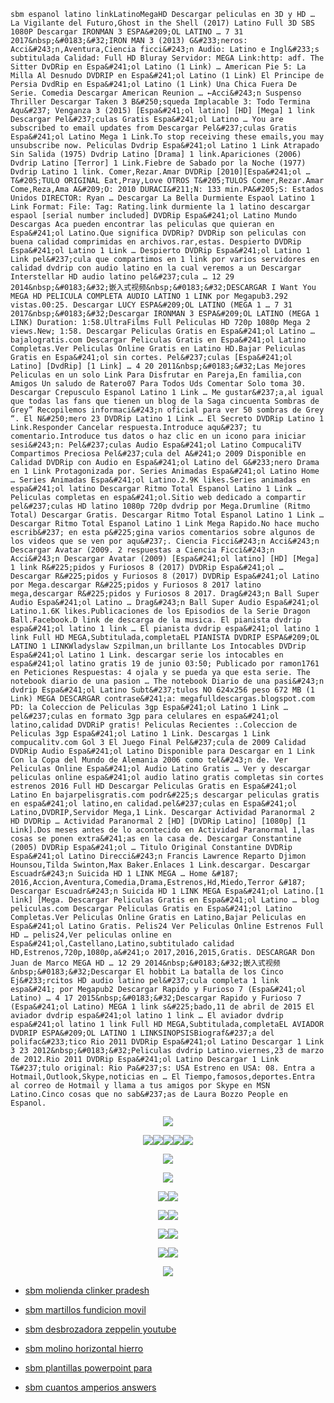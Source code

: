 
```
sbm espanol latino linkLatinoMegaHD Descargar peliculas en 3D y HD … La Vigilante del Futuro,Ghost in the Shell (2017) Latino Full 3D SBS 1080P Descargar IRONMAN 3 ESPA&#209;OL LATINO … 7 31 2017&nbsp;&#0183;&#32;IRON MAN 3 (2013) G&#233;neros: Acci&#243;n,Aventura,Ciencia ficci&#243;n Audio: Latino e Ingl&#233;s subtitulada Calidad: Full HD Bluray Servidor: MEGA Link:http: adf. The Sitter DvDRip en Espa&#241;ol Latino (1 Link) … American Pie 5: La Milla Al Desnudo DVDRIP en Espa&#241;ol Latino (1 Link) El Principe de Persia DvdRip en Espa&#241;ol Latino (1 Link) Una Chica Fuera De Serie. Comedia Descargar American Reunion … ←Acci&#243;n Suspenso Thriller Descargar Taken 3 B&#250;squeda Implacable 3: Todo Termina Aqu&#237; Venganza 3 (2015) [Espa&#241;ol latino] [HD] [Mega] 1 link Descargar Pel&#237;culas Gratis Espa&#241;ol Latino … You are subscribed to email updates from Descargar Pel&#237;culas Gratis Espa&#241;ol Latino Mega 1 Link.To stop receiving these emails,you may unsubscribe now. Peliculas Dvdrip Espa&#241;ol Latino 1 Link Atrapado Sin Salida (1975) Dvdrip Latino [Drama] 1 link.Apariciones (2006) Dvdrip Latino [Terror] 1 Link.Fiebre de Sabado por la Noche (1977) Dvdrip Latino 1 link. Comer,Rezar.Amar DVDRip [2010][Espa&#241;ol … T&#205;TULO ORIGINAL Eat,Pray,Love OTROS T&#205;TULOS Comer,Rezar.Amar Come,Reza,Ama A&#209;O: 2010 DURACI&#211;N: 133 min.PA&#205;S: Estados Unidos DIRECTOR: Ryan … Descargar La Bella Durmiente Espaol Latino 1 Link Format: File: Tag: Rating.link durmiente la 1 latino descargar espaol [serial number included] DVDRip Espa&#241;ol Latino Mundo Descargas Aca pueden encontrar las peliculas que quieran en Espa&#241;ol Latino.Que significa DVDRip? DVDRip son peliculas con buena calidad comprimidas en archivos.rar,estas. Despierto DVDRip Espa&#241;ol Latino 1 Link … Despierto DVDRip Espa&#241;ol Latino 1 Link pel&#237;cula que compartimos en 1 link por varios servidores en calidad dvdrip con audio latino en la cual veremos a un Descargar Interstellar HD audio latino pel&#237;cula … 12 29 2014&nbsp;&#0183;&#32;嵌入式视频&nbsp;&#0183;&#32;DESCARGAR I Want You MEGA HD PELICULA COMPLETA AUDIO LATINO 1 LINK por Megapub3.292 vistas.00:25. Descargar LUCY ESPA&#209;OL LATINO (MEGA 1 … 7 31 2017&nbsp;&#0183;&#32;Descargar IRONMAN 3 ESPA&#209;OL LATINO (MEGA 1 LINK) Duration: 1:58.UltraFilms Full Peliculas HD 720p 1080p Mega 2 views.New; 1:58. Descargar Peliculas Gratis en Espa&#241;ol Latino … bajalogratis.com Descargar Peliculas Gratis en Espa&#241;ol Latino Completas.Ver Peliculas Online Gratis en Latino HD.Bajar Peliculas Gratis en Espa&#241;ol sin cortes. Pel&#237;culas [Espa&#241;ol Latino] [DvdRip] [1 Link] … 4 20 2011&nbsp;&#0183;&#32;Las Mejores Peliculas en un solo Link Para Disfrutar en Pareja,En familia,con Amigos Un saludo de Ratero07 Para Todos Uds Comentar Solo toma 30. Descargar Crepusculo Espanol Latino 1 Link … Me gustar&#237;a,al igual que todas las fans que tienen un blog de la Saga cincuenta Sombras de Grey” Recopilemos informaci&#243;n oficial para ver 50 sombras de Grey “. El N&#250;mero 23 DVDRip Latino 1 Link … El Secreto DVDRip Latino 1 Link.Responder Cancelar respuesta.Introduce aqu&#237; tu comentario.Introduce tus datos o haz clic en un icono para iniciar sesi&#243;n: Pel&#237;culas Audio Espa&#241;ol Latino CompucaliTV Compartimos Preciosa Pel&#237;cula del A&#241;o 2009 Disponible en Calidad DVDRip con Audio en Espa&#241;ol Latino del G&#233;nero Drama en 1 Link Protagonizada por. Series Animadas Espa&#241;ol Latino Home … Series Animadas Espa&#241;ol Latino.2.9K likes.Series animadas en espa&#241;ol latino Descargar Ritmo Total Espanol Latino 1 Link … Peliculas completas en espa&#241;ol.Sitio web dedicado a compartir pel&#237;culas HD latino 1080p 720p dvdrip por Mega.Drumline (Ritmo Total) Descargar Gratis. Descargar Ritmo Total Espanol Latino 1 Link … Descargar Ritmo Total Espanol Latino 1 Link Mega Rapido.No hace mucho escrib&#237; en esta p&#225;gina varios comentarios sobre algunos de los videos que se ven por aqu&#237;. Ciencia Ficci&#243;n Acci&#243;n Descargar Avatar (2009. 2 respuestas a Ciencia Ficci&#243;n Acci&#243;n Descargar Avatar (2009) [Espa&#241;ol latino] [HD] [Mega] 1 link R&#225;pidos y Furiosos 8 (2017) DVDRip Espa&#241;ol … Descargar R&#225;pidos y Furiosos 8 (2017) DVDRip Espa&#241;ol Latino por Mega.descargar R&#225;pidos y Furiosos 8 2017 latino mega,descargar R&#225;pidos y Furiosos 8 2017. Drag&#243;n Ball Super Audio Espa&#241;ol Latino … Drag&#243;n Ball Super Audio Espa&#241;ol Latino.1.6K likes.Publicaciones de los Episodios de la Serie Dragon Ball.Facebook.D link de descarga de la musica. El pianista dvdrip espa&#241;ol latino 1 link … El pianista dvdrip espa&#241;ol latino 1 link Full HD MEGA,Subtitulada,completaEL PIANISTA DVDRIP ESPA&#209;OL LATINO 1 LINKWladyslaw Szpilman,un brillante Los Intocables DVDrip Espa&#241;ol Latino 1 Link. descargar serie los intocables en espa&#241;ol latino gratis 19 de junio 03:50; Publicado por ramon1761 en Peticiones Respuestas: 4 ojala y se pueda ya que esta serie. The notebook diario de una pasion … The notebook Diario de una pasi&#243;n dvdrip Espa&#241;ol Latino Subt&#237;tulos NO 624x256 peso 672 MB (1 Link) MEGA DESCARGAR contrase&#241;a: megafulldescargas.blogspot.com PD: la Coleccion de Peliculas 3gp Espa&#241;ol Latino 1 Link … pel&#237;culas en formato 3gp para celulares en espa&#241;ol latino,calidad DVDRiP gratis! Peliculas Recientes :.Coleccion de Peliculas 3gp Espa&#241;ol Latino 1 Link. Descargas 1 Link compucalitv.com Gol 3 El Juego Final Pel&#237;cula de 2009 Calidad DVDRip Audio Espa&#241;ol Latino Disponible para Descargar en 1 Link Con la Copa del Mundo de Alemania 2006 como tel&#243;n de. Ver Peliculas Online Espa&#241;ol Audio Latino Gratis … Ver y descargar peliculas online espa&#241;ol audio latino gratis completas sin cortes estrenos 2016 Full HD Descargar Peliculas Gratis en Espa&#241;ol Latino En bajarpelisgratis.com podr&#225;s descargar peliculas gratis en espa&#241;ol latino,en calidad.pel&#237;culas en Espa&#241;ol Latino,DVDRIP,Servidor Mega,1 Link. Descargar Actividad Paranormal 2 HD DVDRip … Actividad Paranormal 2 [HD] [DVDRip Latino] [1080p] [1 Link].Dos meses antes de lo acontecido en Actividad Paranormal 1,las cosas se ponen extra&#241;as en la casa de. Descargar Constantine (2005) DVDRip Espa&#241;ol … Titulo Original Constantine DVDRip Espa&#241;ol Latino Direcci&#243;n Francis Lawrence Reparto Djimon Hounsou,Tilda Swinton,Max Baker.Enlaces 1 Link.descargar. Descargar Escuadr&#243;n Suicida HD 1 LINK MEGA … Home &#187; 2016,Accion,Aventura,Comedia,Drama,Estrenos,Hd,Miedo,Terror &#187; Descargar Escuadr&#243;n Suicida HD 1 LINK MEGA Espa&#241;ol Latino.[1 link] [Mega. Descargar Peliculas Gratis en Espa&#241;ol Latino … blog peliculas.com Descargar Peliculas Gratis en Espa&#241;ol Latino Completas.Ver Peliculas Online Gratis en Latino,Bajar Peliculas en Espa&#241;ol Latino Gratis. Pelis24 Ver Peliculas Online Estrenos Full HD … pelis24,Ver peliculas online en Espa&#241;ol,Castellano,Latino,subtitulado calidad HD,Estrenos,720p,1080p,a&#241;o 2017,2016,2015,Gratis. DESCARGAR Don Juan de Marco MEGA HD … 12 29 2014&nbsp;&#0183;&#32;嵌入式视频&nbsp;&#0183;&#32;Descargar El hobbit La batalla de los Cinco Ej&#233;rcitos HD audio latino pel&#237;cula completa 1 link espa&#241; por Megapub2 Descargar Rapido y Furioso 7 (Espa&#241;ol Latino) … 4 17 2015&nbsp;&#0183;&#32;Descargar Rapido y Furioso 7 (Espa&#241;ol Latino) MEGA 1 link s&#225;bado,11 de abril de 2015 El aviador dvdrip espa&#241;ol latino 1 link … El aviador dvdrip espa&#241;ol latino 1 link Full HD MEGA,Subtitulada,completaEL AVIADOR DVDRIP ESPA&#209;OL LATINO 1 LINKSINOPSISBiograf&#237;a del polifac&#233;tico Rio 2011 DVDRip Espa&#241;ol Latino Descargar 1 Link 3 23 2012&nbsp;&#0183;&#32;Peliculas dvdrip Latino.viernes,23 de marzo de 2012.Rio 2011 DVDRip Espa&#241;ol Latino Descargar 1 Link T&#237;tulo original: Rio Pa&#237;s: USA Estreno en USA: 08. Entra a Hotmail,Outlook,Skype,noticias en … El Tiempo,famosos,deportes.Entra al correo de Hotmail y llama a tus amigos por Skype en MSN Latino.Cinco cosas que no sab&#237;as de Laura Bozzo People en Espanol. 
```

<div align="center">

<a href="https://es-crusher.shibang-china.com/github&k=sbm+espanol+latino+link"><img src="https://static.shibang-china.com/es/crusher/logo.jpg"></a>

<a href="https://es-crusher.shibang-china.com/github&k=sbm+espanol+latino+link"><img src="https://static.shibang-china.com/es/crusher/index.jpg"></a><a href="https://es-crusher.shibang-china.com/material.htmlgithub&k=sbm+espanol+latino+link"><img src="https://static.shibang-china.com/es/crusher/material.jpg"></a><a href="https://es-crusher.shibang-china.com/application.htmlgithub&k=sbm+espanol+latino+link"><img src="https://static.shibang-china.com/es/crusher/application.jpg"></a><a href="https://es-crusher.shibang-china.com/aboutus.htmlgithub&k=sbm+espanol+latino+link"><img src="https://static.shibang-china.com/es/crusher/aboutus.jpg"></a><a href="https://es-crusher.shibang-china.com/contact.htmlgithub&k=sbm+espanol+latino+link"><img src="https://static.shibang-china.com/es/crusher/contact.jpg"></a>

<a href="https://es-crusher.shibang-china.com/github&k=sbm+espanol+latino+link"><img src="https://static.shibang-china.com/es/crusher/banner.jpg"></a>

<a href="https://swt.shibang-china.com/github&k=sbm+espanol+latino+link"><img src="https://static.shibang-china.com/es/crusher/text.jpg"></a>

<a href="https://swt.shibang-china.com/github&k=sbm+espanol+latino+link"><img src="https://static.shibang-china.com/es/crusher/chat.jpg"></a><a href="https://es-crusher.shibang-china.com/contact.htmlgithub&k=sbm+espanol+latino+link"><img src="https://static.shibang-china.com/es/crusher/message.jpg"></a>

<a href="https://es-crusher.shibang-china.com/products/pe.htmlgithub&k=sbm+espanol+latino+link"><img src="https://static.shibang-china.com/es/crusher/pe.jpg"></a><a href="https://es-crusher.shibang-china.com/products/pf.htmlgithub&k=sbm+espanol+latino+link"><img src="https://static.shibang-china.com/es/crusher/pf.jpg"></a>

<a href="https://es-crusher.shibang-china.com/products/hpt.htmlgithub&k=sbm+espanol+latino+link"><img src="https://static.shibang-china.com/es/crusher/hpt.jpg"></a><a href="https://es-crusher.shibang-china.com/products/vsi.htmlgithub&k=sbm+espanol+latino+link"><img src="https://static.shibang-china.com/es/crusher/vsi.jpg"></a>

<a href="https://es-crusher.shibang-china.com/products/klv.htmlgithub&k=sbm+espanol+latino+link"><img src="https://static.shibang-china.com/es/crusher/klv.jpg"></a><a href="https://es-crusher.shibang-china.com/products/portable.htmlgithub&k=sbm+espanol+latino+link"><img src="https://static.shibang-china.com/es/crusher/portable.jpg"></a>

<a href="https://swt.shibang-china.com/github&k=sbm+espanol+latino+link"><img src="https://static.shibang-china.com/es/crusher/case.jpg"></a>

</div>


* [sbm molienda clinker pradesh](sbm%20molienda%20clinker%20pradesh.md)

* [sbm martillos fundicion movil](sbm%20martillos%20fundicion%20movil.md)

* [sbm desbrozadora zeppelin youtube](sbm%20desbrozadora%20zeppelin%20youtube.md)

* [sbm molino horizontal hierro](sbm%20molino%20horizontal%20hierro.md)

* [sbm plantillas powerpoint para](sbm%20plantillas%20powerpoint%20para.md)

* [sbm cuantos amperios answers](sbm%20cuantos%20amperios%20answers.md)